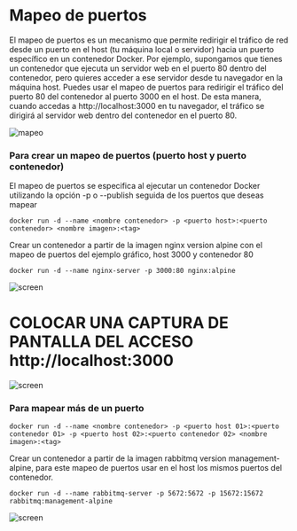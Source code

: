 # Mapeo de puertos
El mapeo de puertos es un mecanismo que permite redirigir el tráfico de red desde un puerto en el host (tu máquina local o servidor) hacia un puerto específico en un contenedor Docker.
Por ejemplo, supongamos que tienes un contenedor que ejecuta un servidor web en el puerto 80 dentro del contenedor, pero quieres acceder a ese servidor desde tu navegador en la máquina host. Puedes usar el mapeo de puertos para redirigir el tráfico del puerto 80 del contenedor al puerto 3000 en el host. De esta manera, cuando accedas a http://localhost:3000 en tu navegador, el tráfico se dirigirá al servidor web dentro del contenedor en el puerto 80.

![mapeo](imagenes/mapeoPuertos.PNG)

### Para crear un mapeo de puertos (puerto host y puerto contenedor)
El mapeo de puertos se especifica al ejecutar un contenedor Docker utilizando la opción -p o --publish seguida de los puertos que deseas mapear
```
docker run -d --name <nombre contenedor> -p <puerto host>:<puerto contenedor> <nombre imagen>:<tag>
```

Crear un contenedor a partir de la imagen nginx version alpine con el mapeo de puertos del ejemplo gráfico, host 3000 y contenedor 80
```
docker run -d --name nginx-server -p 3000:80 nginx:alpine
```
![screen](imagenes/mapeoDePuertosNginx.png)

# COLOCAR UNA CAPTURA DE PANTALLA  DEL ACCESO http://localhost:3000
![screen](imagenes/pantallaDeAccesoNginx.png)

### Para mapear más de un puerto

```
docker run -d --name <nombre contenedor> -p <puerto host 01>:<puerto contenedor 01> -p <puerto host 02>:<puerto contenedor 02> <nombre imagen>:<tag>
```

Crear un contenedor a partir de la imagen rabbitmq version management-alpine, para este mapeo de puertos usar en el host los mismos puertos del contenedor.

```
docker run -d --name rabbitmq-server -p 5672:5672 -p 15672:15672 rabbitmq:management-alpine
```
![screen](imagenes/mapeoDePuertosRabbitmq.png)
